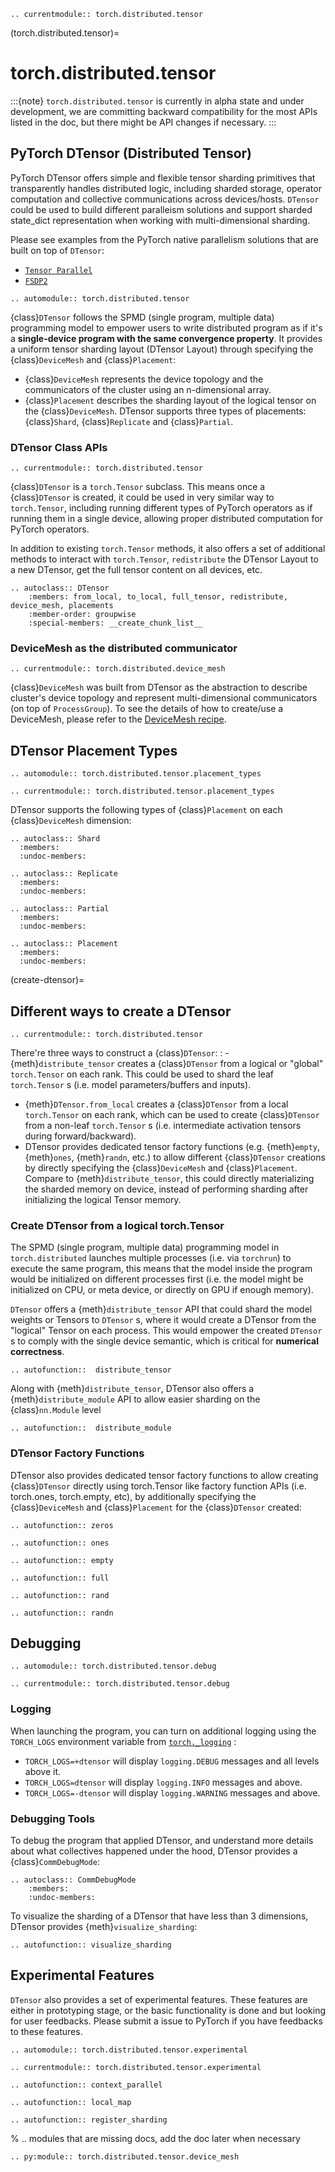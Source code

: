 ```{eval-rst}
.. currentmodule:: torch.distributed.tensor
```

(torch.distributed.tensor)=
# torch.distributed.tensor

:::{note}
  `torch.distributed.tensor` is currently in alpha state and under
  development, we are committing backward compatibility for the most APIs listed
  in the doc, but there might be API changes if necessary.
:::

## PyTorch DTensor (Distributed Tensor)

PyTorch DTensor offers simple and flexible tensor sharding primitives that transparently handles distributed
logic, including sharded storage, operator computation and collective communications across devices/hosts.
`DTensor` could be used to build different paralleism solutions and support sharded state_dict representation
when working with multi-dimensional sharding.

Please see examples from the PyTorch native parallelism solutions that are built on top of `DTensor`:

- [`Tensor Parallel`](https://pytorch.org/docs/main/distributed.tensor.parallel.html)
- [`FSDP2`](https://github.com/pytorch/torchtitan/blob/main/docs/fsdp.md)

```{eval-rst}
.. automodule:: torch.distributed.tensor
```

{class}`DTensor` follows the SPMD (single program, multiple data) programming model to empower users to
write distributed program as if it's a **single-device program with the same convergence property**. It
provides a uniform tensor sharding layout (DTensor Layout) through specifying the {class}`DeviceMesh`
and {class}`Placement`:

- {class}`DeviceMesh` represents the device topology and the communicators of the cluster using
  an n-dimensional array.
- {class}`Placement` describes the sharding layout of the logical tensor on the {class}`DeviceMesh`.
  DTensor supports three types of placements: {class}`Shard`, {class}`Replicate` and {class}`Partial`.

### DTensor Class APIs

```{eval-rst}
.. currentmodule:: torch.distributed.tensor
```

{class}`DTensor` is a `torch.Tensor` subclass. This means once a {class}`DTensor` is created, it could be
used in very similar way to ``torch.Tensor``, including running different types of PyTorch operators as if
running them in a single device, allowing proper distributed computation for PyTorch operators.

In addition to existing `torch.Tensor` methods, it also offers a set of additional methods to interact with
`torch.Tensor`, `redistribute` the DTensor Layout to a new DTensor, get the full tensor content
on all devices, etc.

```{eval-rst}
.. autoclass:: DTensor
    :members: from_local, to_local, full_tensor, redistribute, device_mesh, placements
    :member-order: groupwise
    :special-members: __create_chunk_list__

```

### DeviceMesh as the distributed communicator

```{eval-rst}
.. currentmodule:: torch.distributed.device_mesh
```

{class}`DeviceMesh` was built from DTensor as the abstraction to describe cluster's device topology and represent
multi-dimensional communicators (on top of `ProcessGroup`). To see the details of how to create/use a DeviceMesh,
please refer to the [DeviceMesh recipe](https://pytorch.org/tutorials/recipes/distributed_device_mesh.html).

## DTensor Placement Types

```{eval-rst}
.. automodule:: torch.distributed.tensor.placement_types
```

```{eval-rst}
.. currentmodule:: torch.distributed.tensor.placement_types
```

DTensor supports the following types of {class}`Placement` on each {class}`DeviceMesh` dimension:

```{eval-rst}
.. autoclass:: Shard
  :members:
  :undoc-members:
```

```{eval-rst}
.. autoclass:: Replicate
  :members:
  :undoc-members:
```

```{eval-rst}
.. autoclass:: Partial
  :members:
  :undoc-members:
```

```{eval-rst}
.. autoclass:: Placement
  :members:
  :undoc-members:
```

(create-dtensor)=

## Different ways to create a DTensor

```{eval-rst}
.. currentmodule:: torch.distributed.tensor
```

There're three ways to construct a {class}`DTensor`:
: - {meth}`distribute_tensor` creates a {class}`DTensor` from a logical or "global" `torch.Tensor` on
    each rank. This could be used to shard the leaf `torch.Tensor` s (i.e. model parameters/buffers
    and inputs).
  - {meth}`DTensor.from_local` creates a {class}`DTensor` from a local `torch.Tensor` on each rank, which can
    be used to create {class}`DTensor` from a non-leaf `torch.Tensor` s (i.e. intermediate activation
    tensors during forward/backward).
  - DTensor provides dedicated tensor factory functions (e.g. {meth}`empty`, {meth}`ones`, {meth}`randn`, etc.)
    to allow different {class}`DTensor` creations by directly specifying the {class}`DeviceMesh` and
    {class}`Placement`. Compare to {meth}`distribute_tensor`, this could directly materializing the sharded memory
    on device, instead of performing sharding after initializing the logical Tensor memory.


### Create DTensor from a logical torch.Tensor


The SPMD (single program, multiple data) programming model in `torch.distributed` launches multiple processes
(i.e. via `torchrun`) to execute the same program, this means that the model inside the program would be
initialized on different processes first (i.e. the model might be initialized on CPU, or meta device, or directly
on GPU if enough memory).

`DTensor` offers a {meth}`distribute_tensor` API that could shard the model weights or Tensors to `DTensor` s,
where it would create a DTensor from the "logical" Tensor on each process. This would empower the created
`DTensor` s to comply with the single device semantic, which is critical for **numerical correctness**.

```{eval-rst}
.. autofunction::  distribute_tensor
```

Along with {meth}`distribute_tensor`, DTensor also offers a {meth}`distribute_module` API to allow easier
sharding on the {class}`nn.Module` level

```{eval-rst}
.. autofunction::  distribute_module
```

### DTensor Factory Functions


DTensor also provides dedicated tensor factory functions to allow creating {class}`DTensor` directly
using torch.Tensor like factory function APIs (i.e. torch.ones, torch.empty, etc), by additionally
specifying the {class}`DeviceMesh` and {class}`Placement` for the {class}`DTensor` created:

```{eval-rst}
.. autofunction:: zeros
```

```{eval-rst}
.. autofunction:: ones
```

```{eval-rst}
.. autofunction:: empty
```

```{eval-rst}
.. autofunction:: full
```

```{eval-rst}
.. autofunction:: rand
```

```{eval-rst}
.. autofunction:: randn

```

## Debugging

```{eval-rst}
.. automodule:: torch.distributed.tensor.debug
```

```{eval-rst}
.. currentmodule:: torch.distributed.tensor.debug
```

### Logging

When launching the program, you can turn on additional logging using the `TORCH_LOGS` environment variable from
[`torch._logging`](https://pytorch.org/docs/main/logging.html#module-torch._logging) :

- `TORCH_LOGS=+dtensor` will display `logging.DEBUG` messages and all levels above it.
- `TORCH_LOGS=dtensor` will display `logging.INFO` messages and above.
- `TORCH_LOGS=-dtensor` will display `logging.WARNING` messages and above.

### Debugging Tools

To debug the program that applied DTensor, and understand more details about what collectives happened under the
hood, DTensor provides a {class}`CommDebugMode`:

```{eval-rst}
.. autoclass:: CommDebugMode
    :members:
    :undoc-members:
```

To visualize the sharding of a DTensor that have less than 3 dimensions, DTensor provides {meth}`visualize_sharding`:

```{eval-rst}
.. autofunction:: visualize_sharding

```

## Experimental Features

`DTensor` also provides a set of experimental features. These features are either in prototyping stage, or the basic
functionality is done and but looking for user feedbacks. Please submit a issue to PyTorch if you have feedbacks to
these features.

```{eval-rst}
.. automodule:: torch.distributed.tensor.experimental
```

```{eval-rst}
.. currentmodule:: torch.distributed.tensor.experimental
```

```{eval-rst}
.. autofunction:: context_parallel
```

```{eval-rst}
.. autofunction:: local_map
```

```{eval-rst}
.. autofunction:: register_sharding

```

% .. modules that are missing docs, add the doc later when necessary

```{eval-rst}
.. py:module:: torch.distributed.tensor.device_mesh
```